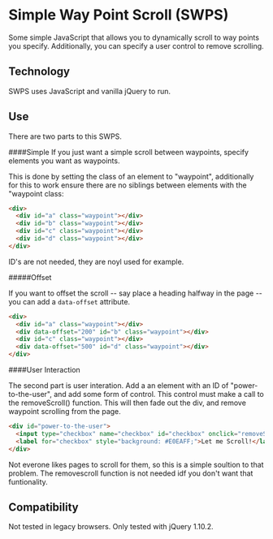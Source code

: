 Simple Way Point Scroll (SWPS)
====================

Some simple JavaScript that allows you to dynamically scroll to way points you specify. Additionally, you can specify a user control to remove scrolling.

Technology
---------------------

SWPS uses JavaScript and vanilla jQuery to run.


Use
---------------------

There are two parts to this SWPS.

####Simple
If you just want a simple scroll between waypoints, specify elements you want as waypoints.

This is done by setting the class of an element to "waypoint", additionally for this to work ensure there are no siblings between elements with the "waypoint class:



```HTML
<div>
  <div id="a" class="waypoint"></div>
  <div id="b" class="waypoint"></div>
  <div id="c" class="waypoint"></div>
  <div id="d" class="waypoint"></div>
</div>
```

ID's are not needed, they are noyl used for example.


#####Offset

If you want to offset the scroll -- say place a heading halfway in the page -- you can add a `data-offset` attribute.

```HTML
<div>
  <div id="a" class="waypoint"></div>
  <div data-offset="200" id="b" class="waypoint"></div>
  <div id="c" class="waypoint"></div>
  <div data-offset="500" id="d" class="waypoint"></div>
</div>
```

####User Interaction

The second part is user interation. Add a an element with an ID of "power-to-the-user", and add some form of control. This control must make a call to the removeScroll() function. This will then fade out the div, and remove waypoint scrolling from the page.

```HTML
<div id="power-to-the-user">
  <input type="checkbox" name="checkbox" id="checkbox" onclick="removeScroll();"/>
  <label for="checkbox" style="background: #E0EAFF;">Let me Scroll!</label>
</div>
```

Not everone likes pages to scroll for them, so this is a simple soultion to that problem. The removescroll function is not needed idf you don't want that funtionality.

Compatibility
---------------------

Not tested in legacy browsers. Only tested with jQuery 1.10.2.
